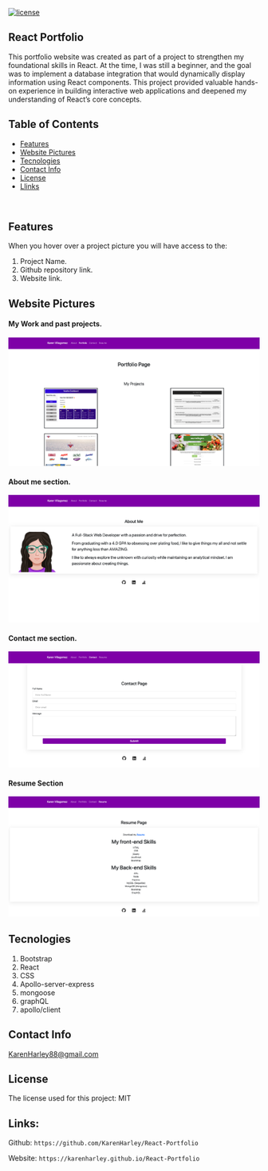 [![license](https://img.shields.io/github/license/DAVFoundation/captain-n3m0.svg?style=flat-square)](https://github.com/DAVFoundation/captain-n3m0/blob/master/LICENSE)

## React Portfolio

This portfolio website was created as part of a project to strengthen my foundational skills in React. At the time, I was still a beginner, and the goal was to implement a database integration that would dynamically display information using React components. This project provided valuable hands-on experience in building interactive web applications and deepened my understanding of React’s core concepts.

## Table of Contents

- [Features](#features)
- [Website Pictures](#website-pictures)
- [Tecnologies](#tecnologies)
- [Contact Info](#contact-info)
- [License](#license)
- [Llinks](#links)
  
<br/>

## Features

When you hover over a project picture you will have access to the:
1. Project Name.
2. Github repository link.
3. Website link.

## Website Pictures

#### My Work and past projects.

![Picture work section](pics/portfolio.png)
#### About me section.

![Picture of About me section](pics/aboutMe.png)

#### Contact me section.

![Picture of contact me section](pics/contact.png)

#### Resume Section

![Picture of website intro](pics/resume.png)

## Tecnologies

1. Bootstrap
2. React
3. CSS
4. Apollo-server-express
5. mongoose
6. graphQL
7. apollo/client

## Contact Info 

KarenHarley88@gmail.com

## License

The license used for this project: MIT

## Links:

Github:
`https://github.com/KarenHarley/React-Portfolio`

Website:
`https://karenharley.github.io/React-Portfolio`

